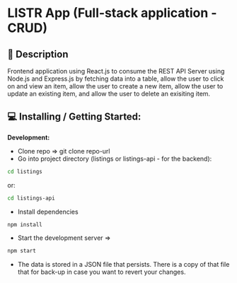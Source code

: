 # LISTR App (Full-stack application - CRUD)
## 📝 Description
Frontend application using React.js to consume the REST API Server using Node.js and Express.js by fetching data into a table, allow the user to click on and view an item, allow the user to create a new item, allow the user to update an existing item, and allow the user to delete an exisiting item.

 ## 💻 Installing / Getting Started: <br>
**Development:**
- Clone repo => git clone repo-url
- Go into project directory (listings or listings-api - for the backend):
```bash 
cd listings 
```
or:
```bash 
cd listings-api
```
- Install dependencies 
```bash
npm install
```
- Start the development server => 
```bash
npm start 
```
- The data is stored in a JSON file that persists. There is a copy of that file that for back-up in case you want to revert your changes.
